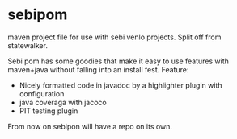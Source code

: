 # sebipom
maven project file for use with sebi venlo projects. Split off from statewalker.


Sebi pom has some goodies that make it easy to use features with maven+java without falling into an install fest.
Feature:

* Nicely formatted code in javadoc by a highlighter plugin with configuration
* java coveraga with jacoco
* PIT testing plugin

From now on sebipon will have a repo on its own.
